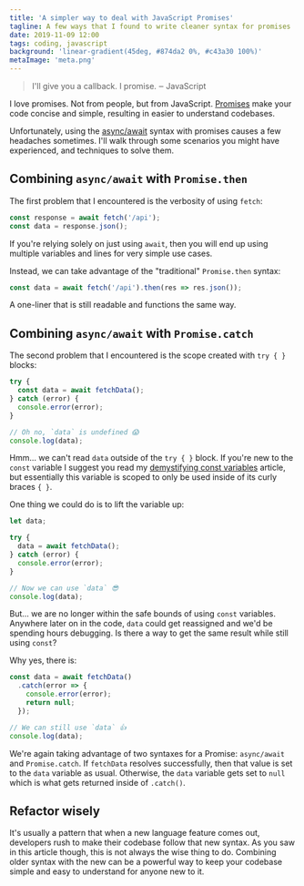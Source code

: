 ```yaml
---
title: 'A simpler way to deal with JavaScript Promises'
tagline: A few ways that I found to write cleaner syntax for promises
date: 2019-11-09 12:00
tags: coding, javascript
background: 'linear-gradient(45deg, #874da2 0%, #c43a30 100%)'
metaImage: 'meta.png'
---
```


> I'll give you a callback. I promise.
> ‒ JavaScript

I love promises. Not from people, but from JavaScript. [Promises](https://developer.mozilla.org/en-US/docs/Web/JavaScript/Reference/Global_Objects/Promise) make your code concise and simple, resulting in easier to understand codebases.

Unfortunately, using the [async/await](https://developer.mozilla.org/en-US/docs/Learn/JavaScript/Asynchronous/Async_await) syntax with promises causes a few headaches sometimes. I'll walk through some scenarios you might have experienced, and techniques to solve them.

## Combining `async/await` with `Promise.then`

The first problem that I encountered is the verbosity of using `fetch`:

```js
const response = await fetch('/api');
const data = response.json();
```

If you're relying solely on just using `await`, then you will end up using multiple variables and lines for very simple use cases.

Instead, we can take advantage of the "traditional" `Promise.then` syntax:

```js
const data = await fetch('/api').then(res => res.json());
```

A one-liner that is still readable and functions the same way.

## Combining `async/await` with `Promise.catch`

The second problem that I encountered is the scope created with `try { }` blocks:

```js
try {
  const data = await fetchData();
} catch (error) {
  console.error(error);
}

// Oh no, `data` is undefined 😱
console.log(data);
```

Hmm... we can't read `data` outside of the `try { }` block. If you're new to the `const` variable I suggest you read my [demystifying const variables](/blog/javascript-const) article, but essentially this variable is scoped to only be used inside of its curly braces `{ }`.

One thing we could do is to lift the variable up:

```js
let data;

try {
  data = await fetchData();
} catch (error) {
  console.error(error);
}

// Now we can use `data` 😎
console.log(data);
```

But... we are no longer within the safe bounds of using `const` variables. Anywhere later on in the code, `data` could get reassigned and we'd be spending hours debugging. Is there a way to get the same result while still using `const`?

Why yes, there is:

```js
const data = await fetchData()
  .catch(error => {
    console.error(error);
    return null;
  });

// We can still use `data` 👍
console.log(data);
```

We're again taking advantage of two syntaxes for a Promise: `async/await` and `Promise.catch`. If `fetchData` resolves successfully, then that value is set to the `data` variable as usual. Otherwise, the `data` variable gets set to `null` which is what gets returned inside of `.catch()`.

## Refactor wisely

It's usually a pattern that when a new language feature comes out, developers rush to make their codebase follow that new syntax. As you saw in this article though, this is not always the wise thing to do. Combining older syntax with the new can be a powerful way to keep your codebase simple and easy to understand for anyone new to it.